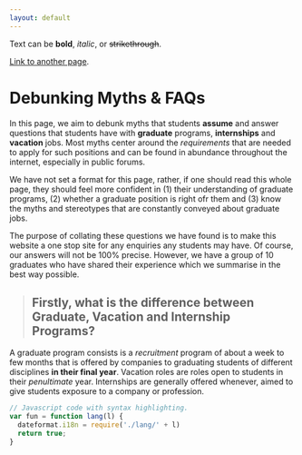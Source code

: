 ```yaml
---
layout: default
---
```


Text can be **bold**, _italic_, or ~~strikethrough~~.

[Link to another page](another-page).

# [](#header-1)Debunking Myths & FAQs

In this page, we aim to debunk myths that students **assume** and answer questions that students have with **graduate** programs, **internships** and **vacation** jobs. Most myths center around the _requirements_ that are needed to apply for such positions and can be found in abundance throughout the internet, especially in public forums. 

We have not set a format for this page, rather, if one should read this whole page, they should feel more confident in (1) their understanding of graduate programs, (2) whether a graduate position is right ofr them and (3) know the myths and stereotypes that are constantly conveyed about graduate jobs.

The purpose of collating these questions we have found is to make this website a one stop site for any enquiries any students may have. Of course, our answers will not be 100% precise. However, we have a group of 10 graduates who have shared their experience which we summarise in the best way possible.

> ## [](#header-2)Firstly, what is the difference between Graduate, Vacation and Internship Programs?

A graduate program consists is a _recruitment_ program of about a week to few months that is offered by companies to graduating students of different disciplines **in their final year**. Vacation roles are roles open to students in their _penultimate_ year. Internships are generally offered whenever, aimed to give students exposure to a company or profession. 



```js
// Javascript code with syntax highlighting.
var fun = function lang(l) {
  dateformat.i18n = require('./lang/' + l)
  return true;
}
```


